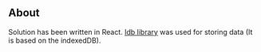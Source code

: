 ## About

Solution has been written in React.
[Idb library](https://github.com/jakearchibald/idb) was used for storing data (It is based on the indexedDB).
